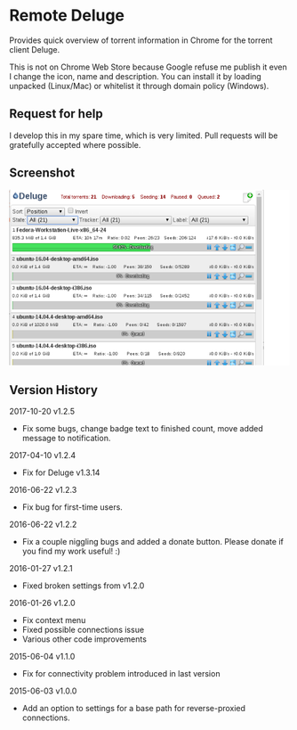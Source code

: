 # Remote Deluge

Provides quick overview of torrent information in Chrome for the torrent client Deluge. 

This is not on Chrome Web Store because Google refuse me publish it even I change the icon, name and description. You can install it by loading unpacked (Linux/Mac) or whitelist it through domain policy (Windows).

## Request for help

I develop this in my spare time, which is very limited. Pull requests will be gratefully accepted where possible.

## Screenshot

![](webstore/screenshot1.png)

## Version History
2017-10-20 v1.2.5
* Fix some bugs, change badge  text to finished count, move added message to notification.

2017-04-10 v1.2.4
* Fix for Deluge v1.3.14

2016-06-22 v1.2.3
* Fix bug for first-time users.

2016-06-22 v1.2.2
* Fix a couple niggling bugs and added a donate button. Please donate if you find my work useful! :)

2016-01-27 v1.2.1
* Fixed broken settings from v1.2.0

2016-01-26 v1.2.0
* Fix context menu
* Fixed possible connections issue
* Various other code improvements

2015-06-04 v1.1.0
* Fix for connectivity problem introduced in last version

2015-06-03 v1.0.0
+ Add an option to settings for a base path for reverse-proxied connections.
